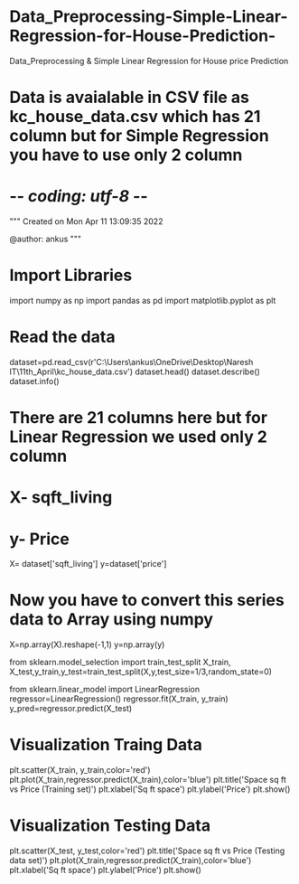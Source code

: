 # Data_Preprocessing-Simple-Linear-Regression-for-House-Prediction-
Data_Preprocessing &amp; Simple Linear Regression for House price Prediction 

# Data is avaialable in CSV file as kc_house_data.csv which has 21 column but for Simple Regression you have to use only 2 column

# -*- coding: utf-8 -*-
"""
Created on Mon Apr 11 13:09:35 2022

@author: ankus
"""

# Import Libraries
import numpy as np
import pandas as pd
import matplotlib.pyplot as plt

# Read the data 
dataset=pd.read_csv(r'C:\Users\ankus\OneDrive\Desktop\Naresh IT\11th_April\kc_house_data.csv')
dataset.head()
dataset.describe()
dataset.info()

# There are 21 columns here but for Linear Regression we used only 2 column
# X- sqft_living
# y- Price

X= dataset['sqft_living']
y=dataset['price']

# Now you have to convert this series data to Array using numpy
X=np.array(X).reshape(-1,1)
y=np.array(y)


from sklearn.model_selection import train_test_split
X_train, X_test,y_train,y_test=train_test_split(X,y,test_size=1/3,random_state=0)


from sklearn.linear_model import LinearRegression
regressor=LinearRegression()
regressor.fit(X_train, y_train)
y_pred=regressor.predict(X_test)


# Visualization   Traing Data
plt.scatter(X_train, y_train,color='red')
plt.plot(X_train,regressor.predict(X_train),color='blue')
plt.title('Space sq ft vs Price (Training set)')
plt.xlabel('Sq ft space')
plt.ylabel('Price')
plt.show()



# Visualization   Testing Data
plt.scatter(X_test, y_test,color='red')
plt.title('Space sq ft vs Price (Testing data set)')
plt.plot(X_train,regressor.predict(X_train),color='blue')
plt.xlabel('Sq ft space')
plt.ylabel('Price')
plt.show()

